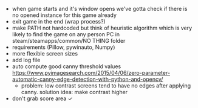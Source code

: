 - when game starts and it's window opens we've gotta check if there is no opened instance for this game already
- exit game in the end (wrap process?)
- make PATH not hardcoded but think of heuristic algorithm which is very likely to find the game on any person PC in steam/steamapps/common/NO THING folder
- requirements (Pillow,  pywinauto, Numpy)
- more flexible screen sizes
- add log file
- auto compute good canny threshold values https://www.pyimagesearch.com/2015/04/06/zero-parameter-automatic-canny-edge-detection-with-python-and-opencv/ 
  - problem: low contrast screens tend to have no edges after applying canny. solution idea: make contrast higher
- don't grab score area ✓

